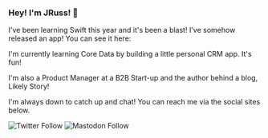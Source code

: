 ### Hey! I'm JRuss! 👋

I've been learning Swift this year and it's been a blast!
I've somehow released an app! You can see it here: 

I'm currently learning Core Data by building a little personal CRM app. It's fun!

I'm also a Product Manager at a B2B Start-up and the author behind a blog, Likely Story!

I'm always down to catch up and chat! You can reach me via the social sites below.

<img alt="Twitter Follow" src="https://img.shields.io/twitter/follow/heyfuturejesse?style=social"> <img alt="Mastodon Follow" src="https://img.shields.io/mastodon/follow/109718319432727915?domain=https%3A%2F%2Fmastodon.au%2F&style=social">

<!--
**heyfuturejesse/heyfuturejesse** is a ✨ _special_ ✨ repository because its `README.md` (this file) appears on your GitHub profile.

Here are some ideas to get you started:

- 🔭 I’m currently working on ...
- 🌱 I’m currently learning ...
- 👯 I’m looking to collaborate on ...
- 🤔 I’m looking for help with ...
- 💬 Ask me about ...
- 📫 How to reach me: ...
- 😄 Pronouns: ...
- ⚡ Fun fact: ...
-->
